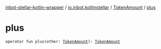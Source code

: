 [inbot-stellar-kotlin-wrapper](../../index.md) / [io.inbot.kotlinstellar](../index.md) / [TokenAmount](index.md) / [plus](./plus.md)

# plus

`operator fun plus(other: `[`TokenAmount`](index.md)`): `[`TokenAmount`](index.md)